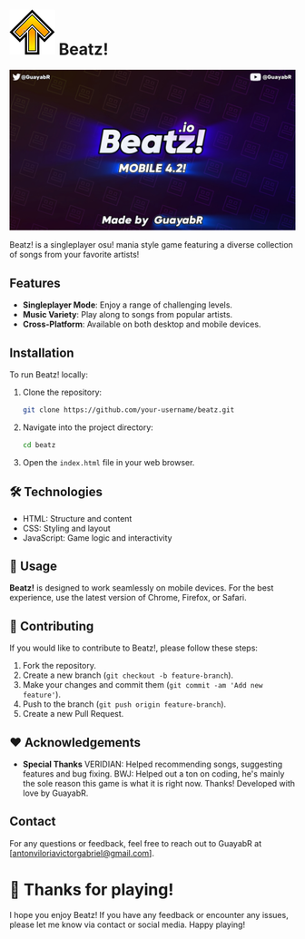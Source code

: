# ![favicon](https://github.com/GuayabR/Beatz/blob/main/Resources/favicon.png) Beatz!

![BeatzBanner](https://github.com/GuayabR/Beatz/blob/main/Resources/BeatzBanner.jpg)

Beatz! is a singleplayer osu! mania style game featuring a diverse collection of songs from your favorite artists!

## Features

- **Singleplayer Mode**: Enjoy a range of challenging levels.
- **Music Variety**: Play along to songs from popular artists.
- **Cross-Platform**: Available on both desktop and mobile devices.

## Installation

To run Beatz! locally:

1. Clone the repository:
    ```bash
    git clone https://github.com/your-username/beatz.git
    ```

2. Navigate into the project directory:
    ```bash
    cd beatz
    ```

3. Open the `index.html` file in your web browser.

## 🛠️ Technologies

- HTML: Structure and content
- CSS: Styling and layout
- JavaScript: Game logic and interactivity

## 📱 Usage

**Beatz!** is designed to work seamlessly on mobile devices. For the best experience, use the latest version of Chrome, Firefox, or Safari.

## 🤝 Contributing

If you would like to contribute to Beatz!, please follow these steps:

1. Fork the repository.
2. Create a new branch (`git checkout -b feature-branch`).
3. Make your changes and commit them (`git commit -am 'Add new feature'`).
4. Push to the branch (`git push origin feature-branch`).
5. Create a new Pull Request.

## ❤️ Acknowledgements

- **Special Thanks**
VERIDIAN: Helped recommending songs, suggesting features and bug fixing.
BWJ: Helped out a ton on coding, he's mainly the sole reason this game is what it is right now. Thanks!
Developed with love by GuayabR.

## Contact

For any questions or feedback, feel free to reach out to GuayabR at [antonviloriavictorgabriel@gmail.com].

# 🚀 Thanks for playing!
I hope you enjoy Beatz! If you have any feedback or encounter any issues, please let me know via contact or social media. Happy playing!


